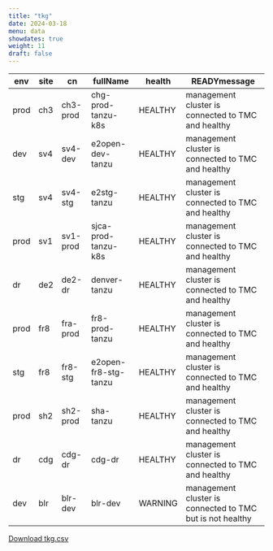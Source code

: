 ```yaml
---
title: "tkg"
date: 2024-03-18
menu: data
showdates: true
weight: 11
draft: false
---
```

<!--more-->
| env  | site | cn       | fullName             | health  | READYmessage                                              |
| ---- | ---- | -------- | -------------------- | ------- | --------------------------------------------------------- |
| prod | ch3  | ch3-prod | chg-prod-tanzu-k8s   | HEALTHY | management cluster is connected to TMC and healthy        |
| dev  | sv4  | sv4-dev  | e2open-dev-tanzu     | HEALTHY | management cluster is connected to TMC and healthy        |
| stg  | sv4  | sv4-stg  | e2stg-tanzu          | HEALTHY | management cluster is connected to TMC and healthy        |
| prod | sv1  | sv1-prod | sjca-prod-tanzu-k8s  | HEALTHY | management cluster is connected to TMC and healthy        |
| dr   | de2  | de2-dr   | denver-tanzu         | HEALTHY | management cluster is connected to TMC and healthy        |
| prod | fr8  | fra-prod | fr8-prod-tanzu       | HEALTHY | management cluster is connected to TMC and healthy        |
| stg  | fr8  | fr8-stg  | e2open-fr8-stg-tanzu | HEALTHY | management cluster is connected to TMC and healthy        |
| prod | sh2  | sh2-prod | sha-tanzu            | HEALTHY | management cluster is connected to TMC and healthy        |
| dr   | cdg  | cdg-dr   | cdg-dr               | HEALTHY | management cluster is connected to TMC and healthy        |
| dev  | blr  | blr-dev  | blr-dev              | WARNING | management cluster is connected to TMC but is not healthy |
[Download tkg.csv](/csv/tkg.csv)

